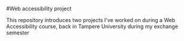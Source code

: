 #Web accessibility project

This repository introduces two projects I've worked on during a Web Accessibility course, back in Tampere University during my exchange semester
